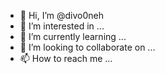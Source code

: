 - 👋 Hi, I’m @divo0neh
- 👀 I’m interested in ...
- 🌱 I’m currently learning ...
- 💞️ I’m looking to collaborate on ...
- 📫 How to reach me ...

<!---
divo0neh/divo0neh is a ✨ special ✨ repository because its `README.md` (this file) appears on your GitHub profile.
You can click the Preview link to take a look at your changes.
--->
